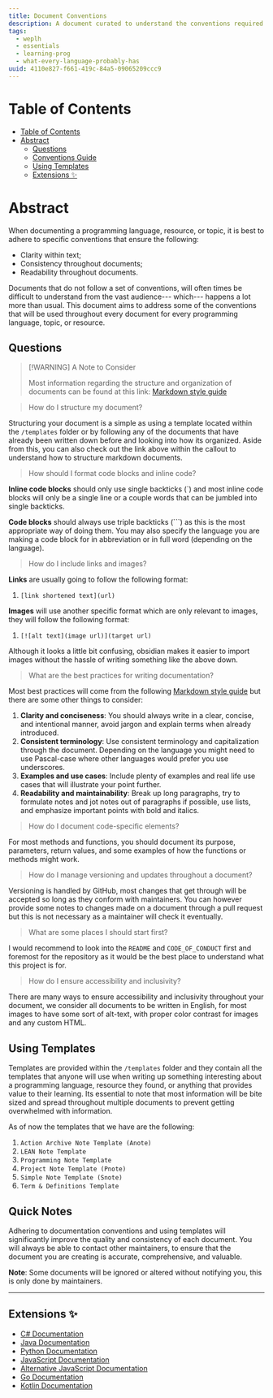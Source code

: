 ```yaml
---
title: Document Conventions
description: A document curated to understand the conventions required for each subsequent document, using templates that provided within the /templates folder. Following conventions will improve readability, maintainability, and overall structure for each topic covered.
tags:
  - weplh
  - essentials
  - learning-prog
  - what-every-language-probably-has
uuid: 4110e827-f661-419c-84a5-09065209ccc9
---
```


# Table of Contents

- [Table of Contents](#table-of-contents)
- [Abstract](#abstract)
  - [Questions](#questions)
  - [Conventions Guide](#conventions-guide)
  - [Using Templates](#using-templates)
  - [Extensions ✨](#extensions-)

# Abstract

When documenting a programming language, resource, or topic, it is best to adhere to specific conventions that ensure the following:
- Clarity within text;
- Consistency throughout documents;
- Readability throughout documents.

Documents that do not follow a set of conventions, will often times be difficult to understand from the vast audience--- which--- happens a lot more than usual. This document aims to address some of the conventions that will be used throughout every document for every programming language, topic, or resource.

## Questions

> [!WARNING] A Note to Consider
> 
> Most information regarding the structure and organization of documents can be found at this link: [Markdown style guide](https://google.github.io/styleguide/docguide/style.html) 

> How do I structure my document? 

Structuring your document is a simple as using a template located within the `/templates` folder or by following any of the documents that have already been written down before and looking into how its organized. Aside from this, you can also check out the link above within the callout to understand how to structure markdown documents.

> How should I format code blocks and inline code?

**Inline code blocks** should only use single backticks (\`) and most inline code blocks will only be a single line or a couple words that can be jumbled into single backticks.

**Code blocks** should always use triple backticks (\`\`\`) as this is the most appropriate way of doing them. You may also specify the language you are making a code block for in abbreviation or in full word (depending on the language).

> How do I include links and images?

**Links** are usually going to follow the following format:
1. `[link shortened text](url)`

**Images** will use another specific format which are only relevant to images, they will follow the following format:
1. `[![alt text](image url)](target url)`

Although it looks a little bit confusing, obsidian makes it easier to import images without the hassle of writing something like the above down.


> What are the best practices for writing documentation?

Most best practices will come from the following [Markdown style guide](https://google.github.io/styleguide/docguide/style.html) but there are some other things to consider:
1. **Clarity and conciseness**: You should always write in a clear, concise, and intentional manner, avoid jargon and explain terms when already introduced.
2. **Consistent terminology**: Use consistent terminology and capitalization through the document. Depending on the language you might need to use Pascal-case where other languages would prefer you use underscores.
3. **Examples and use cases**: Include plenty of examples and real life use cases that will illustrate your point further.
4. **Readability and maintainability**: Break up long paragraphs, try to formulate notes and jot notes out of paragraphs if possible, use lists, and emphasize important points with bold and italics. 

> How do I document code-specific elements?

For most methods and functions, you should document its purpose, parameters, return values, and some examples of how the functions or methods might work.

> How do I manage versioning and updates throughout a document?

Versioning is handled by GitHub, most changes that get through will be accepted so long as they conform with maintainers. You can however provide some notes to changes made on a document through a pull request but this is not necessary as a maintainer will check it eventually.

> What are some places I should start first?

I would recommend to look into the `README` and `CODE_OF_CONDUCT` first and foremost for the repository as it would be the best place to understand what this project is for.

> How do I ensure accessibility and inclusivity?

There are many ways to ensure accessibility and inclusivity throughout your document, we consider all documents to be written in English, for most images to have some sort of alt-text, with proper color contrast for images and any custom HTML.

## Using Templates

Templates are provided within the `/templates` folder and they contain all the templates that anyone will use when writing up something interesting about a programming language, resource they found, or anything that provides value to their learning. Its essential to note that most information will be bite sized and spread throughout multiple documents to prevent getting overwhelmed with information.

As of now the templates that we have are the following:
1. `Action Archive Note Template (Anote)`
2. `LEAN Note Template`
3. `Programming Note Template`
4. `Project Note Template (Pnote)`
5. `Simple Note Template (Snote)`
6. `Term & Definitions Template`

## Quick Notes

Adhering to documentation conventions and using templates will significantly improve the quality and consistency of each document. You will always be able to contact other maintainers, to ensure that the document you are creating is accurate, comprehensive, and valuable.

**Note**: Some documents will be ignored or altered without notifying you, this is only done by maintainers.

--- 

## Extensions ✨
- [C# Documentation](https://learn.microsoft.com/en-us/dotnet/csharp/)
- [Java Documentation](https://docs.oracle.com/en/java/)
- [Python Documentation](https://docs.python.org/3/)
- [JavaScript Documentation](https://developer.mozilla.org/en-US/docs/Web/JavaScript)
- [Alternative JavaScript Documentation](https://javascript.info/)
- [Go Documentation](https://golang.org/doc/) 
- [Kotlin Documentation](https://kotlinlang.org/docs/home.html)